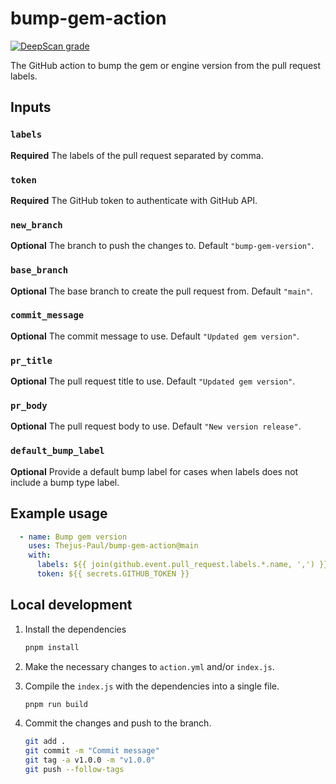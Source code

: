 # bump-gem-action

[![DeepScan grade](https://deepscan.io/api/teams/20541/projects/23984/branches/733494/badge/grade.svg)](https://deepscan.io/dashboard#view=project&tid=20541&pid=23984&bid=733494)

The GitHub action to bump the gem or engine version from the pull request labels.

## Inputs

### `labels`

**Required** The labels of the pull request separated by comma.

### `token`

**Required** The GitHub token to authenticate with GitHub API.

### `new_branch`

**Optional** The branch to push the changes to. Default `"bump-gem-version"`.

### `base_branch`

**Optional** The base branch to create the pull request from. Default `"main"`.

### `commit_message`

**Optional** The commit message to use. Default `"Updated gem version"`.

### `pr_title`

**Optional** The pull request title to use. Default `"Updated gem version"`.

### `pr_body`

**Optional** The pull request body to use. Default `"New version release"`.

### `default_bump_label`

**Optional** Provide a default bump label for cases when labels does not include a bump type label.

## Example usage

```yaml
  - name: Bump gem version
    uses: Thejus-Paul/bump-gem-action@main
    with:
      labels: ${{ join(github.event.pull_request.labels.*.name, ',') }}
      token: ${{ secrets.GITHUB_TOKEN }}
```

## Local development

1. Install the dependencies

    ```bash
    pnpm install
    ```

2. Make the necessary changes to `action.yml` and/or `index.js`.

3. Compile the `index.js` with the dependencies into a single file.

    ```bash
    pnpm run build
    ```

4. Commit the changes and push to the branch.

    ```bash
    git add .
    git commit -m "Commit message"
    git tag -a v1.0.0 -m "v1.0.0"
    git push --follow-tags
    ```
